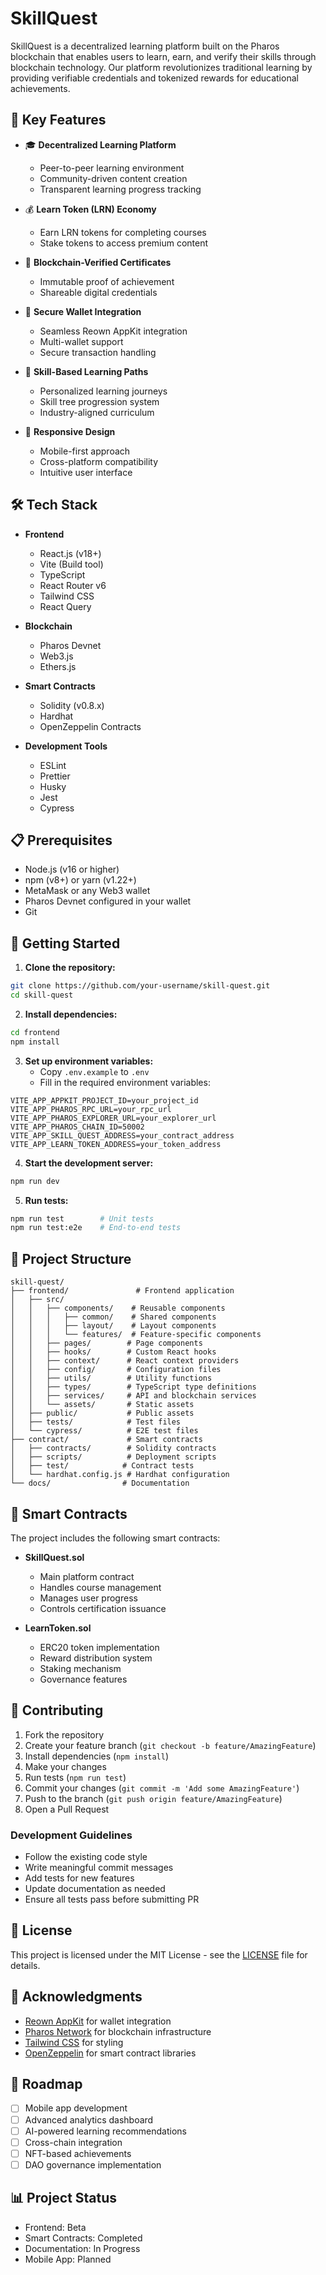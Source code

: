 # SkillQuest

SkillQuest is a decentralized learning platform built on the Pharos blockchain that enables users to learn, earn, and verify their skills through blockchain technology. Our platform revolutionizes traditional learning by providing verifiable credentials and tokenized rewards for educational achievements.

## 🌟 Key Features

- 🎓 **Decentralized Learning Platform**
  - Peer-to-peer learning environment
  - Community-driven content creation
  - Transparent learning progress tracking

- 💰 **Learn Token (LRN) Economy**
  - Earn LRN tokens for completing courses
  - Stake tokens to access premium content

- 📜 **Blockchain-Verified Certificates**
  - Immutable proof of achievement
  - Shareable digital credentials

- 🔐 **Secure Wallet Integration**
  - Seamless Reown AppKit integration
  - Multi-wallet support
  - Secure transaction handling

- 🎯 **Skill-Based Learning Paths**
  - Personalized learning journeys
  - Skill tree progression system
  - Industry-aligned curriculum

- 📱 **Responsive Design**
  - Mobile-first approach
  - Cross-platform compatibility
  - Intuitive user interface

## 🛠️ Tech Stack

- **Frontend**
  - React.js (v18+)
  - Vite (Build tool)
  - TypeScript
  - React Router v6
  - Tailwind CSS
  - React Query

- **Blockchain**
  - Pharos Devnet
  - Web3.js
  - Ethers.js

- **Smart Contracts**
  - Solidity (v0.8.x)
  - Hardhat
  - OpenZeppelin Contracts

- **Development Tools**
  - ESLint
  - Prettier
  - Husky
  - Jest
  - Cypress

## 📋 Prerequisites

- Node.js (v16 or higher)
- npm (v8+) or yarn (v1.22+)
- MetaMask or any Web3 wallet
- Pharos Devnet configured in your wallet
- Git

## 🚀 Getting Started

1. **Clone the repository:**
```bash
git clone https://github.com/your-username/skill-quest.git
cd skill-quest
```

2. **Install dependencies:**
```bash
cd frontend
npm install
```

3. **Set up environment variables:**
   - Copy `.env.example` to `.env`
   - Fill in the required environment variables:
```env
VITE_APP_APPKIT_PROJECT_ID=your_project_id
VITE_APP_PHAROS_RPC_URL=your_rpc_url
VITE_APP_PHAROS_EXPLORER_URL=your_explorer_url
VITE_APP_PHAROS_CHAIN_ID=50002
VITE_APP_SKILL_QUEST_ADDRESS=your_contract_address
VITE_APP_LEARN_TOKEN_ADDRESS=your_token_address
```

4. **Start the development server:**
```bash
npm run dev
```

5. **Run tests:**
```bash
npm run test        # Unit tests
npm run test:e2e    # End-to-end tests
```

## 📁 Project Structure

```
skill-quest/
├── frontend/               # Frontend application
│   ├── src/
│   │   ├── components/    # Reusable components
│   │   │   ├── common/    # Shared components
│   │   │   ├── layout/    # Layout components
│   │   │   └── features/  # Feature-specific components
│   │   ├── pages/        # Page components
│   │   ├── hooks/        # Custom React hooks
│   │   ├── context/      # React context providers
│   │   ├── config/       # Configuration files
│   │   ├── utils/        # Utility functions
│   │   ├── types/        # TypeScript type definitions
│   │   ├── services/     # API and blockchain services
│   │   └── assets/       # Static assets
│   ├── public/           # Public assets
│   ├── tests/            # Test files
│   └── cypress/          # E2E test files
├── contract/             # Smart contracts
│   ├── contracts/        # Solidity contracts
│   ├── scripts/          # Deployment scripts
│   ├── test/            # Contract tests
│   └── hardhat.config.js # Hardhat configuration
└── docs/                # Documentation
```

## 📝 Smart Contracts

The project includes the following smart contracts:

- **SkillQuest.sol**
  - Main platform contract
  - Handles course management
  - Manages user progress
  - Controls certification issuance

- **LearnToken.sol**
  - ERC20 token implementation
  - Reward distribution system
  - Staking mechanism
  - Governance features

## 🤝 Contributing

1. Fork the repository
2. Create your feature branch (`git checkout -b feature/AmazingFeature`)
3. Install dependencies (`npm install`)
4. Make your changes
5. Run tests (`npm run test`)
6. Commit your changes (`git commit -m 'Add some AmazingFeature'`)
7. Push to the branch (`git push origin feature/AmazingFeature`)
8. Open a Pull Request

### Development Guidelines

- Follow the existing code style
- Write meaningful commit messages
- Add tests for new features
- Update documentation as needed
- Ensure all tests pass before submitting PR

## 📄 License

This project is licensed under the MIT License - see the [LICENSE](LICENSE) file for details.

## 🙏 Acknowledgments

- [Reown AppKit](https://reown.io) for wallet integration
- [Pharos Network](https://pharosscan.xyz) for blockchain infrastructure
- [Tailwind CSS](https://tailwindcss.com) for styling
- [OpenZeppelin](https://openzeppelin.com) for smart contract libraries

<!-- ## 💬 Community

- [Discord](https://discord.gg/skillquest)
- [Twitter](https://twitter.com/skillquest)
- [Blog](https://blog.skillquest.com)

## 🆘 Support

For support:
- Email: support@skillquest.com
- Documentation: [docs.skillquest.com](https://docs.skillquest.com) -->

## 🔄 Roadmap

- [ ] Mobile app development
- [ ] Advanced analytics dashboard
- [ ] AI-powered learning recommendations
- [ ] Cross-chain integration
- [ ] NFT-based achievements
- [ ] DAO governance implementation

## 📊 Project Status

- Frontend: Beta
- Smart Contracts: Completed
- Documentation: In Progress
- Mobile App: Planned 